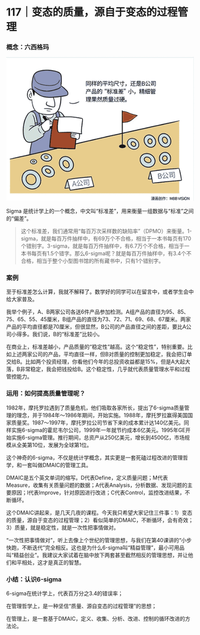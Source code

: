 # 117｜变态的质量，源自于变态的过程管理

### 概念：六西格玛

![](img/fd7277e96e23907c0c540c2a3097bd1c.jpg)

Sigma 是统计学上的一个概念，中文叫“标准差”，用来衡量一组数据与“标准”之间的“偏差”。

> 这个标准差，我们通常用“每百万次采样数的缺陷率”（DPMO）来衡量。1-sigma，就是每百万件抽样中，有69万个不合格，相当于一本书每页有170个错别字。3-sigma，就是每百万件抽样中，有6.7万个不合格，相当于一本书每页有1.5个错字。那么6-sigma呢？就是每百万件抽样中，有3.4个不合格，相当于整个小型图书馆的所有藏书中，只有1个错别字。

### 案例

至于标准差怎么计算，我就不解释了。数学好的同学可以在留言中，或者学生会中给大家普及。

我举个例子，A、B两家公司各送6件产品参加检测。A组产品的直径为95、85、75、65、55、45厘米，B组产品的直径为73、72、71、69、68、67厘米。两家产品的平均直径都是70厘米，但很显然，B公司的产品直径之间的差距，要比A公司小得多。我们说，B的“标准差”比较小。

在商业上，标准差越小，产品质量的“稳定性”越高。这个“稳定性”，特别重要。比如上述两家公司的产品，平均直径一样，但B对质量的控制更加稳定，我会把订单交给B。比如两个投资经理，你看他们今年的总投资收益都是15%，但是A大起大落，B非常稳定，我会把钱投给B。这个稳定性，几乎就代表质量管理水平和过程管控能力。

### 运用：如何提高质量管理呢？

1982年，摩托罗拉遇到了质量危机，他们吸取各家所长，提出了6-sigma质量管理的理念，并于1984年～1986年期间，开始实施。1988年，摩托罗拉赢得美国国家质量奖。1987～1997年，摩托罗拉公司节省下来的成本累计达140亿美元。同样实施6-sigma的霍尼韦尔公司，1999年一年就节约成本6亿美元。1995年GE开始实施6-sigma管理。推行期间，总资产从250亿美元，增长到4500亿，市场规模从全美第10位，发展为全球第1位。

这个神奇的6-sigma，不仅是统计学概念，其实更是一套死磕过程改进的管理哲学，和一套叫做DMAIC的管理工具。

DMAIC是五个英文单词的缩写。D代表Define，定义质量问题；M代表Measure，收集有关质量问题的数据；A代表Analysis，分析数据、发现问题的主要原因；I代表Improve，针对原因进行改进；C代表Control，监控改进结果，不断循环。

这个DMAIC讲起来，是几天几夜的课程。今天我只希望大家记住三件事：1）变态的质量，源自于变态的过程管理；2）看似简单的DMAIC，不断循环，会有奇效；3）质量，就是稳定性，就是一次性把事情做对。

“一次性把事情做对”，听上去像上个世纪的管理思想，与我们在第40课讲的“小步快跑，不断迭代”完全相反。这也是为什么6-sigma叫“精益管理”，最小可用品叫“精益创业”。我建议大家试着在脑中放下两套甚至截然相反的管理思想，并让他们和平相处，这才是真正的智慧。

### 小结：认识6-sigma

6-sigma在统计学上，代表百万分之3.4的错误率；

在管理哲学上，是一种坚信“质量、源自变态的过程管理”的思想；

在管理上，是一套基于DMAIC，定义、收集、分析、改进、控制的循环改进的方法论。